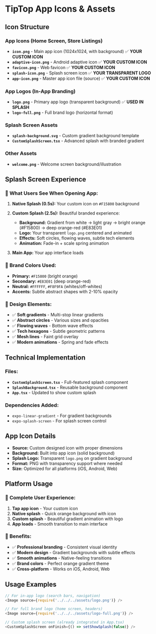# TipTop App Icons & Assets

## Icon Structure

### App Icons (Home Screen, Store Listings)
- **`icon.png`** - Main app icon (1024x1024, with background) ✅ **YOUR CUSTOM ICON**
- **`adaptive-icon.png`** - Android adaptive icon ✅ **YOUR CUSTOM ICON**
- **`favicon.png`** - Web favicon ✅ **YOUR CUSTOM ICON**
- **`splash-icon.png`** - Splash screen icon ✅ **YOUR TRANSPARENT LOGO**
- **`app-icon.png`** - Master app icon file (source) ✅ **YOUR CUSTOM ICON**

### App Logos (In-App Branding)
- **`logo.png`** - Primary app logo (transparent background) ✅ **USED IN SPLASH**
- **`logo-full.png`** - Full brand logo (horizontal format)

### Splash Screen Assets
- **`splash-background.svg`** - Custom gradient background template
- **`CustomSplashScreen.tsx`** - Advanced splash with branded gradient

### Other Assets
- **`welcome.png`** - Welcome screen background/illustration

## Splash Screen Experience

### 🚀 **What Users See When Opening App:**

1. **Native Splash (0.5s):** Your custom icon on `#F15800` background
2. **Custom Splash (2.5s):** Beautiful branded experience:
   - **Background:** Gradient from white → light gray → bright orange (#F15800) → deep orange-red (#E83E01)
   - **Logo:** Your transparent `logo.png` centered and animated
   - **Effects:** Soft circles, flowing waves, subtle tech elements
   - **Animation:** Fade-in + scale spring animation

3. **Main App:** Your app interface loads

### 🎨 **Brand Colors Used:**
- **Primary:** `#F15800` (bright orange)
- **Secondary:** `#E83E01` (deep orange-red)  
- **Neutral:** `#FFFFFF`, `#F8F9FA` (whites/off-whites)
- **Accents:** Subtle abstract shapes with 2-10% opacity

### 📱 **Design Elements:**
- ✅ **Soft gradients** - Multi-stop linear gradients
- ✅ **Abstract circles** - Various sizes and opacities  
- ✅ **Flowing waves** - Bottom wave effects
- ✅ **Tech hexagons** - Subtle geometric patterns
- ✅ **Mesh lines** - Faint grid overlay
- ✅ **Modern animations** - Spring and fade effects

## Technical Implementation

### Files:
- **`CustomSplashScreen.tsx`** - Full-featured splash component
- **`SplashBackground.tsx`** - Reusable background component
- **`App.tsx`** - Updated to show custom splash

### Dependencies Added:
- `expo-linear-gradient` - For gradient backgrounds
- `expo-splash-screen` - For splash screen control

## App Icon Details
- **Source:** Custom designed icon with proper dimensions
- **Background:** Built into app icon (solid background)
- **Splash Logo:** Transparent `logo.png` on gradient background
- **Format:** PNG with transparency support where needed
- **Size:** Optimized for all platforms (iOS, Android, Web)

## Platform Usage

### 📱 **Complete User Experience:**
1. **Tap app icon** - Your custom icon
2. **Native splash** - Quick orange background with icon  
3. **Custom splash** - Beautiful gradient animation with logo
4. **App loads** - Smooth transition to main interface

### 🎯 **Benefits:**
- ✅ **Professional branding** - Consistent visual identity
- ✅ **Modern design** - Gradient backgrounds with subtle effects
- ✅ **Smooth animations** - Native-feeling transitions
- ✅ **Brand colors** - Perfect orange gradient theme
- ✅ **Cross-platform** - Works on iOS, Android, Web

## Usage Examples

```typescript
// For in-app logo (search bars, navigation)
<Image source={require('../../../assets/logo.png')} />

// For full brand logo (home screen, headers)
<Image source={require('../../../assets/logo-full.png')} />

// Custom splash screen (already integrated in App.tsx)
<CustomSplashScreen onFinish={() => setShowSplash(false)} />
```
